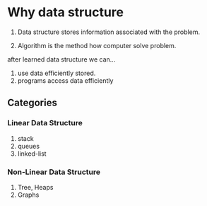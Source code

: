 # Why data structure

1. Data structure stores information associated with the problem.

2. Algorithm is the method how computer solve problem.

after learned data structure we can...

1. use data efficiently stored.
2. programs access data efficiently

## Categories

### Linear Data Structure

1. stack
2. queues
3. linked-list

### Non-Linear Data Structure

1. Tree, Heaps
2. Graphs
